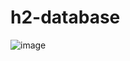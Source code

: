 # h2-database

![image](https://github.com/user-attachments/assets/4383092b-686e-4c75-a540-78f1badfd459)

